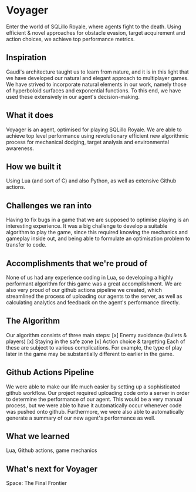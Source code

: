 # Voyager

Enter the world of SQLillo Royale, where agents fight to the death. Using efficient & novel approaches for obstacle evasion, target acquirement and action choices, we achieve top performance metrics.

## Inspiration
Gaudi's architecture taught us to learn from nature, and it is in this light that we have developed our natural and elegant approach to multiplayer games. We have strived to incorporate natural elements in our work, namely those of hyperboloid surfaces and exponential functions. To this end, we have used these extensively in our agent's decision-making.
## What it does
Voyager is an agent, optimised for playing SQLillo Royale. We are able to achieve top level performance using revolutionary efficient new algorithmic process for mechanical dodging, target analysis and environmental awareness.
## How we built it
Using Lua (and sort of C) and also Python, as well as extensive Github actions. 
## Challenges we ran into
Having to fix bugs in a game that we are supposed to optimise playing is an interesting experience. It was a big challenge to develop a suitable algorithm to play the game, since this required knowing the mechanics and gameplay inside out, and being able to formulate an optimisation problem to transfer to code.
## Accomplishments that we're proud of
None of us had any experience coding in Lua, so developing a highly performant algorithm for this game was a great accomplishment. We are also very proud of our github actions pipeline we created, which streamlined the process of uploading our agents to the server, as well as calculating analytics and feedback on the agent's performance directly.
## The Algorithm
Our algorithm consists of three main steps:
[x] Enemy avoidance (bullets & players)
[x] Staying in the safe zone
[x] Action choice & targetting
Each of these are subject to various complications. For example, the type of play later in the game may be substantially different to earlier in the game.
## Github Actions Pipeline
We were able to make our life much easier by setting up a sophisticated github workflow. Our project required uploading code onto a server in order to determine the performance of our agent. This would be a very manual process, but we were able to have it automatically occur whenever code was pushed onto github. Furthermore, we were also able to automatically generate a summary of our new agent's performance as well.
## What we learned
Lua, Github actions, game mechanics
## What's next for Voyager
Space: The Final Frontier